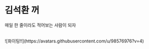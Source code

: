 # 김석환 꺼
매일 한 줄이라도 적어보는 사람이 되자

</br>
![화이팅!!](https://avatars.githubusercontent.com/u/98576976?v=4)
